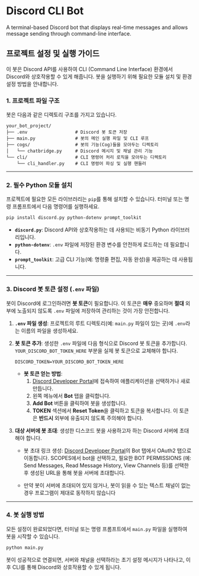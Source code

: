 # Discord CLI Bot
A terminal-based Discord bot that displays real-time messages and allows message sending through command-line interface.

## 프로젝트 설정 및 실행 가이드

이 봇은 Discord API를 사용하여 CLI (Command Line Interface) 환경에서 Discord와 상호작용할 수 있게 해줍니다. 봇을 실행하기 위해 필요한 모듈 설치 및 환경 설정 방법을 안내합니다.

### 1\. 프로젝트 파일 구조

봇은 다음과 같은 디렉토리 구조를 가지고 있습니다.

```
your_bot_project/
├── .env                  # Discord 봇 토큰 저장
├── main.py               # 봇의 메인 실행 파일 및 CLI 루프
├── cogs/                 # 봇의 기능(Cog)들을 모아두는 디렉토리
│   └── chatbridge.py     # Discord 메시지 및 채널 관리 기능
└── cli/                  # CLI 명령어 처리 로직을 모아두는 디렉토리
    └── cli_handler.py    # CLI 명령어 파싱 및 실행 핸들러
```

-----

### 2\. 필수 Python 모듈 설치

프로젝트에 필요한 모든 라이브러리는 `pip`를 통해 설치할 수 있습니다. 터미널 또는 명령 프롬프트에서 다음 명령어를 실행하세요.

```bash
pip install discord.py python-dotenv prompt_toolkit
```

  * **`discord.py`**: Discord API와 상호작용하는 데 사용되는 비동기 Python 라이브러리입니다.
  * **`python-dotenv`**: `.env` 파일에 저장된 환경 변수를 안전하게 로드하는 데 필요합니다.
  * **`prompt_toolkit`**: 고급 CLI 기능(예: 명령줄 편집, 자동 완성)을 제공하는 데 사용됩니다.

-----

### 3\. Discord 봇 토큰 설정 (`.env` 파일)

봇이 Discord에 로그인하려면 **봇 토큰**이 필요합니다. 이 토큰은 **매우** 중요하며 **절대** 외부에 노출되지 않도록 `.env` 파일에 저장하여 관리하는 것이 가장 안전합니다.

1.  **`.env` 파일 생성**: 프로젝트의 루트 디렉토리(예: `main.py` 파일이 있는 곳)에 `.env`라는 이름의 파일을 생성하세요.

2.  **봇 토큰 추가**: 생성한 `.env` 파일에 다음 형식으로 Discord 봇 토큰을 추가합니다. `YOUR_DISCORD_BOT_TOKEN_HERE` 부분을 실제 봇 토큰으로 교체해야 합니다.

    ```dotenv
    DISCORD_TOKEN=YOUR_DISCORD_BOT_TOKEN_HERE
    ```

      * **봇 토큰 얻는 방법**:
        1.  [Discord Developer Portal](https://discord.com/developers/applications)에 접속하여 애플리케이션을 선택하거나 새로 만듭니다.
        2.  왼쪽 메뉴에서 **Bot** 탭을 클릭합니다.
        3.  **Add Bot** 버튼을 클릭하여 봇을 생성합니다.
        4.  **TOKEN** 섹션에서 **Reset Token**을 클릭하고 토큰을 복사합니다. 이 토큰은 **반드시** 외부에 유출되지 않도록 주의해야 합니다.

3. **대상 서버에 봇 초대**: 생성한 디스코드 봇을 사용하고자 하는 Discord 서버에 초대해야 합니다.

    - 봇 초대 링크 생성: [Discord Developer Portal](https://discord.com/developers/applications)의 Bot 탭에서 OAuth2 탭으로 이동합니다. SCOPES에서 bot을 선택하고, 필요한 BOT PERMISSIONS (예: Send Messages, Read Message History, View Channels 등)를 선택한 후 생성된 URL을 통해 봇을 서버에 초대합니다.

    - 만약 봇이 서버에 초대되어 있지 않거나, 봇이 읽을 수 있는 텍스트 채널이 없는 경우 프로그램이 제대로 동작하지 않습니다

-----

### 4\. 봇 실행 방법

모든 설정이 완료되었다면, 터미널 또는 명령 프롬프트에서 `main.py` 파일을 실행하여 봇을 시작할 수 있습니다.

```bash
python main.py
```

봇이 성공적으로 연결되면, 서버와 채널을 선택하라는 초기 설정 메시지가 나타나고, 이후 CLI를 통해 Discord와 상호작용할 수 있게 됩니다.
